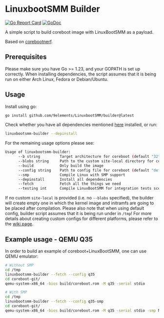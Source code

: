 # LinuxbootSMM Builder
[![Go Report Card](https://goreportcard.com/badge/github.com/9elements/LinuxBootSMM/builder)](https://goreportcard.com/report/github.com/9elements/LinuxBootSMM/builder)
[![GoDoc](https://godoc.org/github.com/micgor32/linuxbootsmm-builder?status.svg)](https://godoc.org/github.com/micgor32/linuxbootsmm-builder)

A simple script to build coreboot image with LinuxBootSMM as a payload.

Based on [corebootnerf](https://github.com/linuxboot/corebootnerf).

## Prerequisites
Please make sure you have Go >= 1.23, and your GOPATH is set up correctly.
When installing dependencies, the script assumes that it is being run on
either Arch Linux, Fedora or Debian/Ubuntu.

## Usage
Install using go:
```sh
go install github.com/9elements/LinuxbootSMM/builder@latest
```
Check whether you have all dependencies mentioned [here](https://doc.coreboot.org/tutorial/part1.html#step-1-install-tools-and-libraries-needed-for-coreboot) installed, or run:
```sh
linuxbootsmm-builder --depinstall
```
For the remaining usage options please see:
```sh
Usage of linuxbootsmm-builder:
      --b string         Target architecture for coreboot (default "32")
      --blobs string     Path to the custom site-local directory for coreboot (default "no")
      --build            Only build the image
      --config string    Path to config file for coreboot (default "default")
      --smp              Compile Linux with SMP support
      --depinstall       Install all dependencies
      --fetch            Fetch all the things we need
      --testing int      Compile LinuxBootSMM for integration tests scenarios
```
If no custom `site-local` is provided (i.e. no `--blobs` specified), the builder will create empty one in which the kernel image and initramfs are going to be placed after compilation. 
Please also note that when using default config, builder script assumes that it is being run under in `/tmp`!
For more details about creating custom configs for different platforms, please refer to the [wiki page](https://github.com/9elements/LinuxBootSMM/wiki/Building-and-usage).

## Example usage - QEMU Q35
In order to build an example of coreboot+LinuxBootSMM, one can use QEMU emulator:
```sh
# Without SMP
cd /tmp
linuxbootsmm-builder --fetch --config q35
cd coreboot-git/
qemu-system-x86_64 -bios build/coreboot.rom -M q35 -serial stdio

# With SMP
cd /tmp
linuxbootsmm-builder --fetch --config q35-smp
cd coreboot-git/
qemu-system-x86_64 -bios build/coreboot.rom -M q35 -serial stdio -smp NUM_CPUS
```

